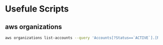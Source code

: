 # Usefule Scripts

## aws organizations
```bash
aws organizations list-accounts --query 'Accounts[?Status==`ACTIVE`].[Name, Id]' --output table
```
